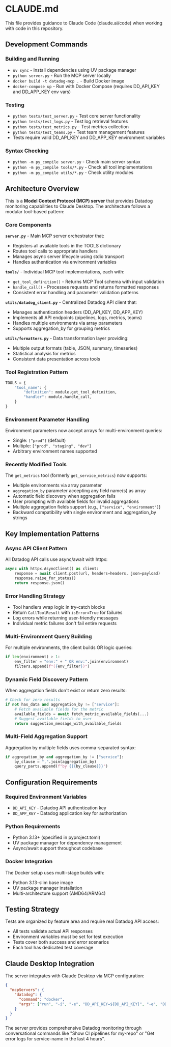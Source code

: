 # CLAUDE.md

This file provides guidance to Claude Code (claude.ai/code) when working with code in this repository.

## Development Commands

### Building and Running
- `uv sync` - Install dependencies using UV package manager
- `python server.py` - Run the MCP server locally
- `docker build -t datadog-mcp .` - Build Docker image
- `docker-compose up` - Run with Docker Compose (requires DD_API_KEY and DD_APP_KEY env vars)

### Testing
- `python tests/test_server.py` - Test core server functionality
- `python tests/test_logs.py` - Test log retrieval features
- `python tests/test_metrics.py` - Test metrics collection
- `python tests/test_teams.py` - Test team management features
- Tests require valid DD_API_KEY and DD_APP_KEY environment variables

### Syntax Checking
- `python -m py_compile server.py` - Check main server syntax
- `python -m py_compile tools/*.py` - Check all tool implementations
- `python -m py_compile utils/*.py` - Check utility modules

## Architecture Overview

This is a **Model Context Protocol (MCP) server** that provides Datadog monitoring capabilities to Claude Desktop. The architecture follows a modular tool-based pattern:

### Core Components

**`server.py`** - Main MCP server orchestrator that:
- Registers all available tools in the TOOLS dictionary
- Routes tool calls to appropriate handlers
- Manages async server lifecycle using stdio transport
- Handles authentication via environment variables

**`tools/`** - Individual MCP tool implementations, each with:
- `get_tool_definition()` - Returns MCP Tool schema with input validation
- `handle_call()` - Processes requests and returns formatted responses
- Consistent error handling and parameter validation patterns

**`utils/datadog_client.py`** - Centralized Datadog API client that:
- Manages authentication headers (DD_API_KEY, DD_APP_KEY)
- Implements all API endpoints (pipelines, logs, metrics, teams)
- Handles multiple environments via array parameters
- Supports aggregation_by for grouping metrics

**`utils/formatters.py`** - Data transformation layer providing:
- Multiple output formats (table, JSON, summary, timeseries)
- Statistical analysis for metrics
- Consistent data presentation across tools

### Tool Registration Pattern
```python
TOOLS = {
    "tool_name": {
        "definition": module.get_tool_definition,
        "handler": module.handle_call,
    }
}
```

### Environment Parameter Handling
Environment parameters now accept arrays for multi-environment queries:
- Single: `["prod"]` (default)
- Multiple: `["prod", "staging", "dev"]`
- Arbitrary environment names supported

### Recently Modified Tools
The `get_metrics` tool (formerly `get_service_metrics`) now supports:
- Multiple environments via array parameter
- `aggregation_by` parameter accepting any field name(s) as array
- Automatic field discovery when aggregation fails
- User prompting with available fields for invalid aggregations
- Multiple aggregation fields support (e.g., `["service", "environment"]`)
- Backward compatibility with single environment and aggregation_by strings

## Key Implementation Patterns

### Async API Client Pattern
All Datadog API calls use async/await with httpx:
```python
async with httpx.AsyncClient() as client:
    response = await client.post(url, headers=headers, json=payload)
    response.raise_for_status()
    return response.json()
```

### Error Handling Strategy
- Tool handlers wrap logic in try-catch blocks
- Return `CallToolResult` with `isError=True` for failures
- Log errors while returning user-friendly messages
- Individual metric failures don't fail entire requests

### Multi-Environment Query Building
For multiple environments, the client builds OR logic queries:
```python
if len(environment) > 1:
    env_filter = "env:" + " OR env:".join(environment)
    filters.append(f"({env_filter})")
```

### Dynamic Field Discovery Pattern
When aggregation fields don't exist or return zero results:
```python
# Check for zero results
if not has_data and aggregation_by != ["service"]:
    # Fetch available fields for the metric
    available_fields = await fetch_metric_available_fields(...)
    # Suggest available fields to user
    return suggestion_message_with_available_fields
```

### Multi-Field Aggregation Support
Aggregation by multiple fields uses comma-separated syntax:
```python
if aggregation_by and aggregation_by != ["service"]:
    by_clause = ",".join(aggregation_by)
    query_parts.append(f"by {{{by_clause}}}")
```

## Configuration Requirements

### Required Environment Variables
- `DD_API_KEY` - Datadog API authentication key
- `DD_APP_KEY` - Datadog application key for authorization

### Python Requirements
- Python 3.13+ (specified in pyproject.toml)
- UV package manager for dependency management
- Async/await support throughout codebase

### Docker Integration
The Docker setup uses multi-stage builds with:
- Python 3.13-slim base image
- UV package manager installation
- Multi-architecture support (AMD64/ARM64)

## Testing Strategy

Tests are organized by feature area and require real Datadog API access:
- All tests validate actual API responses
- Environment variables must be set for test execution
- Tests cover both success and error scenarios
- Each tool has dedicated test coverage

## Claude Desktop Integration

The server integrates with Claude Desktop via MCP configuration:
```json
{
  "mcpServers": {
    "datadog": {
      "command": "docker",
      "args": ["run", "-i", "-e", "DD_API_KEY=${DD_API_KEY}", "-e", "DD_APP_KEY=${DD_APP_KEY}", "magistersart/datadog-mcp:latest"]
    }
  }
}
```

The server provides comprehensive Datadog monitoring through conversational commands like "Show CI pipelines for my-repo" or "Get error logs for service-name in the last 4 hours".